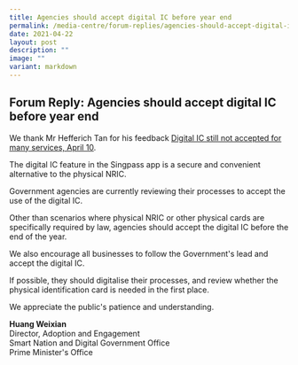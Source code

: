 ```yaml
---
title: Agencies should accept digital IC before year end
permalink: /media-centre/forum-replies/agencies-should-accept-digital-ic-before-year-end/
date: 2021-04-22
layout: post
description: ""
image: ""
variant: markdown
---
```

## Forum Reply: Agencies should accept digital IC before year end

We thank Mr Hefferich Tan for his feedback [Digital IC still not accepted for many services, April 10](https://www.straitstimes.com/opinion/forum/forum-digital-ic-still-not-accepted-for-many-services).

The digital IC feature in the Singpass app is a secure and convenient alternative to the physical NRIC.

Government agencies are currently reviewing their processes to accept the use of the digital IC.

Other than scenarios where physical NRIC or other physical cards are specifically required by law, agencies should accept the digital IC before the end of the year.

We also encourage all businesses to follow the Government's lead and accept the digital IC.

If possible, they should digitalise their processes, and review whether the physical identification card is needed in the first place.

We appreciate the public's patience and understanding.

**Huang Weixian**<br>
Director, Adoption and Engagement<br>
Smart Nation and Digital Government Office<br>
Prime Minister's Office
